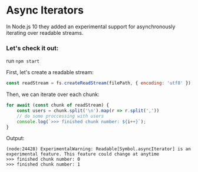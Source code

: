 # Async Iterators
In Node.js 10 they added an experimental support for asynchronously iterating over readable streams.

### Let's check it out:
run
`npm start`

First, let's create a readable stream:
```js
const readStream = fs.createReadStream(filePath, { encoding: 'utf8' });
```

Then, we can iterate over each chunk:
```js
for await (const chunk of readStream) {
    const users = chunk.split('\n').map(r => r.split(','))
    // do some proccessing with users
    console.log(`>>> finished chunk number: ${i++}`);
}
```

Output:
```
(node:24428) ExperimentalWarning: Readable[Symbol.asyncIterator] is an experimental feature. This feature could change at anytime
>>> finished chunk number: 0
>>> finished chunk number: 1
```
